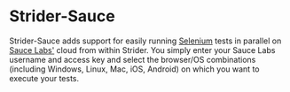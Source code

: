 Strider-Sauce
=============

Strider-Sauce adds support for easily running [Selenium][selenium] tests in parallel on
[Sauce Labs'][saucelabs] cloud from within Strider. You simply enter your Sauce Labs
username and access key and select the browser/OS combinations (including
Windows, Linux, Mac, iOS, Android) on which you want to execute your tests.

[selenium]: http://www.seleniumhq.org/
[saucelabs]: https://saucelabs.com/
